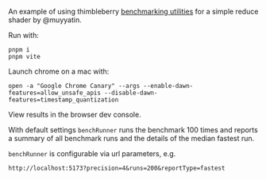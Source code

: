 An example of using thimbleberry [benchmarking utilities](https://github.com/mighdoll/thimbleberry/blob/main/doc/Utilities.md#GPU-Performance-Reports) 
for a simple reduce shader by @muyyatin.

Run with:

```
pnpm i
pnpm vite 
```

Launch chrome on a mac with:
```
open -a "Google Chrome Canary" --args --enable-dawn-features=allow_unsafe_apis --disable-dawn-features=timestamp_quantization
```

View results in the browser dev console.

With default settings `benchRunner` runs the benchmark 100 times
and reports a summary of all benchmark runs 
and the details of the median fastest run.

`benchRunner` is configurable via url parameters, e.g.
```
http://localhost:5173?precision=4&runs=200&reportType=fastest
```